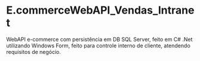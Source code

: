 # E.commerceWebAPI_Vendas_Intranet
WebAPI e-commerce com persistência em DB SQL Server, feito em C# .Net utilizando Windows Form, 
feito para controle interno de cliente, atendendo requisitos de negócio.
